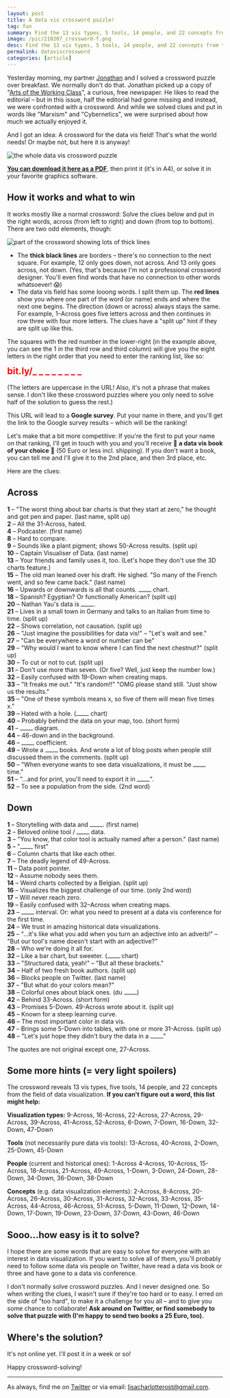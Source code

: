 ```yaml
---
layout: post
title: A data vis crossword puzzle!
tag: fun
summary: Find the 13 vis types, 5 tools, 14 people, and 22 concepts from the field of data vis and win a data vis book.
image: /pic/210207_crossword-f.png
desc: Find the 13 vis types, 5 tools, 14 people, and 22 concepts from the field of data vis and win a data vis book.
permalink: dataviscrossword
categories: [article]
---
```


Yesterday morning, my partner [Jonathan](https://jonathanmuth.com/) and I solved a crossword puzzle over breakfast. We normally don't do that. Jonathan picked up a copy of "[Arts of the Working Class](http://artsoftheworkingclass.org/)", a curious, free newspaper. He likes to read the editorial – but in this issue, half the editorial had gone missing and instead, we were confronted with a crossword. And while we solved clues and put in words like "Marxism" and "Cybernetics", we were surprised about how much we actually enjoyed it. 

And I got an idea: A crossword for the data vis field! That's what the world needs! Or maybe not, but here it is anyway! 

![the whole data vis crossword puzzle](/pic/210207_crossword2.png)

**[You can download it here as a PDF](/pic/datavis-crossword.pdf)**, then print it (it's in A4), or solve it in your favorite graphics software.

## How it works and what to win

It works mostly like a normal crossword: Solve the clues below and put in the right words, across (from left to right) and down (from top to bottom). There are two odd elements, though:

![part of the crossword showing lots of thick lines](/pic/210207_crossword1.png)

- The **thick black lines** are borders – there's no connection  to the next square. For example, 12 only goes down, not across. And 13 only goes across, not down. (Yes, that's because I'm not a professional crossword designer. You'll even find words that have no connection to other words whatsoever! 😱)
- The data vis field has some looong words. I split them up. The **red lines** show you where one part of the word (or name) ends and where the next one begins. The direction (down or across) always stays the same. For example, 1–Across goes five letters across and then continues in row three with four more letters. The clues have a 
"split up" hint if they are split up like this.

The squares with the red number in the lower-right (in the example above, you can see the 1 in the third row and third column) will give you the eight letters in the right order that you need to enter the ranking list, like so:

<h2 style="color:red;margin-top:10px;">bit.ly/_ _ _ _ _ _ _ _</h2>

(The letters are uppercase in the URL! Also, it's not a phrase that makes sense. I don't like these crossword puzzles where you only need to solve half of the solution to guess the rest.)

This URL will lead to a **Google survey**. Put your name in there, and you'll get the link to the Google survey results – which will be the ranking! 

Let's make that a bit more competitive: If you're the first to put your name on that ranking, I'll get in touch with you and you'll receive 🎉 **a data vis book of your choice** 🎉 (50 Euro or less incl. shipping). If you don't want a book, you can tell me and I'll give it to the 2nd place, and then 3rd place, etc.

Here are the clues: 

## Across

**1** – "The worst thing about bar charts is that they start at zero," he thought and got pen and paper. (last name, split up)<br>
**2** – All the 31-Across, hated.<br>
**4** – Podcaster. (first name)<br>
**8** – Hard to compare.<br>
**9** – Sounds like a plant pigment; shows 50-Across results. (split up)<br>
**10** – Captain Visualiser of Data. (last name)<br>
**13** – Your friends and family uses it, too. (Let's hope they don't use the 3D charts feature.)<br>
**15** – The old man leaned over his draft. He sighed. "So many of the French went, and so few came back." (last name)<br>
**16** – Upwards or downwards is all that counts. <span class="bottom_line"></span> chart.<br>
**18** – Spanish? Egyptian? Or functionally American? (split up)<br>
**20** – Nathan Yau's data is <span class="bottom_line"></span>.<br>
**21** – Lives in a small town in Germany and talks to an Italian from time to time. (split up)<br>
**22** – Shows correlation, not causation. (split up)<br>
**26** – "Just imagine the possibilities for data vis!" – "Let's wait and see."<br>
**27** – "Can be everywhere a word or number can be"<br>
**29** – "Why would I want to know where I can find the next chestnut?" (split up)<br>
**30** – To cut or not to cut. (split up)<br>
**31** – Don't use more than seven. (Or five? Well, just keep the number low.)<br>
**32** – Easily confused with 19–Down when creating maps.<br>
**33** – "It freaks me out." "It's random!!" "OMG please stand still. "Just show us the results."<br>
**35** – "One of these symbols means x, so five of them will mean five times x."<br>
**39** – Hated with a hole. (<span class="bottom_line"></span> chart)<br>
**40** – Probably behind the data on your map, too. (short form)<br>
**41** – <span class="bottom_line"></span> diagram.<br>
**44** – 46-down and in the background.<br>
**46** – <span class="bottom_line"></span> coefficient.<br>
**49** – Wrote a <span class="bottom_line"></span> books. And wrote a lot of blog posts when people still discussed them in the comments. (split up)<br>
**50** – "When everyone wants to see data visualizations, it must be <span class="bottom_line"></span> time."<br>
**51** – "...and for print, you'll need to export it in <span class="bottom_line"></span>". <br>
**52** – To see a population from the side. (2nd word)<br>


## Down

**1** – Storytelling with data and <span class="bottom_line"></span>. (first name)<br>
**2** – Beloved online tool / <span class="bottom_line"></span> data.<br>
**3** – "You know, that color tool is actually named after a person." (last name)<br>
**5** – "<span class="bottom_line"></span> first"<br>
**6** – Column charts that like each other.<br>
**7** – The deadly legend of 49-Across.<br>
**11** – Data point pointer.<br>
**12** – Assume nobody sees them.<br>
**14** – Weird charts collected by a Belgian. (split up)<br>
**16** – Visualizes the biggest challenge of our time. (only 2nd word)<br>
**17** – Will never reach zero.<br>
**19** – Easily confused with 32–Across when creating maps.<br>
**23** – <span class="bottom_line"></span> interval. Or: what you need to present at a data vis conference for the first time.<br>
**24** – We trust in amazing historical data visualizations.<br>
**25** – "...it's like what you add when you turn an adjective into an adverb!" – "But our tool's name doesn't start with an adjective?"<br>
**28** – Who we're doing it all for.<br>
**32** – Like a bar chart, but sweeter. (<span class="bottom_line"></span> chart)<br>
**33** – "Structured data, yeah!" – "But all these brackets."<br>
**34** – Half of two fresh book authors. (split up)<br>
**36** – Blocks people on Twitter. (last name)<br>
**37** – "But what do your colors mean?"<br>
**38** – Colorful ones about black ones. (du <span class="bottom_line"></span>)<br>
**42** – Behind 33-Across. (short form)<br>
**43** – Promises 5-Down. 49-Across wrote about it. (split up)<br>
**45** – Known for a steep learning curve.<br>
**46** – The most important color in data vis.<br>
**47** – Brings some 5-Down into tables, with one or more 31-Across. (split up)<br>
**48** – "Let's just hope they didn't bury the data in a <span class="bottom_line"></span>"<br>

The quotes are not original except one, 27-Across. 

## Some more hints (= very light spoilers)

The crossword reveals 13 vis types, five tools, 14 people, and 22 concepts from the field of data visualization. **If you can't figure out a word, this list might help:**

**Visualization types:** 9-Across, 16-Across, 22-Across, 27-Across, 29-Across, 39-Across, 41-Across, 52-Across, 6-Down, 7-Down, 16-Down, 32-Down, 47-Down

**Tools** (not necessarily pure data vis tools): 13-Across, 40-Across, 2-Down, 25-Down, 45-Down

**People** (current and historical ones): 1-Across
4-Across, 10-Across, 15-Across, 18-Across, 21-Across, 49-Across, 1-Down, 3-Down, 24-Down, 28-Down, 34-Down, 36-Down, 38-Down

**Concepts** (e.g. data visualization elements): 2-Across, 8-Across, 20-Across, 26-Across, 30-Across, 31-Across, 32-Across, 33-Across, 35-Across, 44-Across, 46-Across, 51-Across, 5-Down, 11-Down, 12-Down, 14-Down, 17-Down, 19-Down, 23-Down, 37-Down, 43-Down, 46-Down


## Sooo...how easy is it to solve?

I hope there are some words that are easy to solve for everyone with an interest in data visualization. If you want to solve all of them, you'll probably need to follow some data vis people on Twitter, have read a data vis book or three and have gone to a data vis conference. 

I don't normally solve crossword puzzles. And I never designed one. So when writing the clues, I wasn't sure if they're too hard or to easy. I erred on the side of "too hard", to make it a challenge for you all – and to give you some chance to collaborate! **Ask around on Twitter, or find somebody to solve that puzzle with (I'm happy to send two books a 25 Euro, too).**

## Where's the solution? 

It's not online yet. I'll post it in a week or so! 

Happy crossword-solving! 

---

As always, find me on [Twitter](https://twitter.com/lisacrost) or via email: [lisacharlotterost@gmail.com](mailto:lisacharlotterost@gmail.com).

<style>
	.bottom_line {
	border-bottom: 1.5px solid black; 
	width:30px; 
	display:inline-block;
}

</style>

